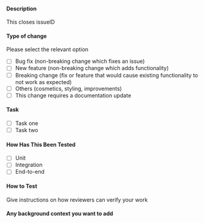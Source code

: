 #### Description

This closes issueID

#### Type of change

Please select the relevant option

- [ ] Bug fix (non-breaking change which fixes an issue)
- [ ] New feature (non-breaking change which adds functionality)
- [ ] Breaking change (fix or feature that would cause existing functionality to not work as expected)
- [ ] Others (cosmetics, styling, improvements)
- [ ] This change requires a documentation update

#### Task

- [ ] Task one
- [ ] Task two

#### How Has This Been Tested

- [ ] Unit
- [ ] Integration
- [ ] End-to-end

#### How to Test

Give instructions on how reviewers can verify your work

#### Any background context you want to add
